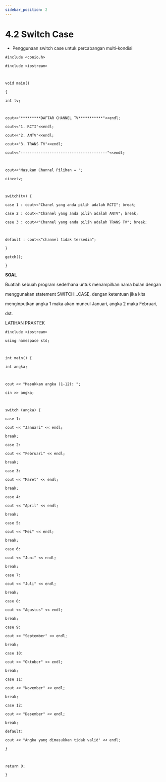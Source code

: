 ```yaml
---
sidebar_position: 2
---
```


# 4.2 Switch Case	


-   Penggunaan switch case untuk percabangan multi-kondisi
    

  
```
#include <conio.h>

#include <iostream>

  

void main()

{

int tv;

  

cout<<"*********DAFTAR CHANNEL TV***********"<<endl;

cout<<"1. RCTI"<<endl;

cout<<"2. ANTV"<<endl;

cout<<"3. TRANS TV"<<endl;

cout<<"---------------------------------------"<<endl;

  

cout<<"Masukan Channel Pilihan = ";

cin>>tv;

  

switch(tv) {

case 1 : cout<<"Chanel yang anda pilih adalah RCTI"; break;

case 2 : cout<<"Channel yang anda pilih adalah ANTV"; break;

case 3 : cout<<"Channel yang anda pilih adalah TRANS TV"; break;

  

default : cout<<"channel tidak tersedia";

}

getch();

}
```



**SOAL**

  

Buatlah sebuah program sederhana untuk menampilkan nama bulan dengan

menggunakan statement SWITCH...CASE, dengan ketentuan jika kita

menginputkan angka 1 maka akan muncul Januari, angka 2 maka Februari,

dst.

  

LATIHAN PRAKTEK

  
```
#include <iostream>

using namespace std;

  

int main() {

int angka;

  

cout << "Masukkan angka (1-12): ";

cin >> angka;

  

switch (angka) {

case 1:

cout << "Januari" << endl;

break;

case 2:

cout << "Februari" << endl;

break;

case 3:

cout << "Maret" << endl;

break;

case 4:

cout << "April" << endl;

break;

case 5:

cout << "Mei" << endl;

break;

case 6:

cout << "Juni" << endl;

break;

case 7:

cout << "Juli" << endl;

break;

case 8:

cout << "Agustus" << endl;

break;

case 9:

cout << "September" << endl;

break;

case 10:

cout << "Oktober" << endl;

break;

case 11:

cout << "November" << endl;

break;

case 12:

cout << "Desember" << endl;

break;

default:

cout << "Angka yang dimasukkan tidak valid" << endl;

}

  

return 0;

}
```